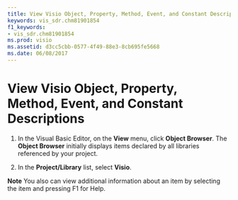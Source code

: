 ```yaml
---
title: View Visio Object, Property, Method, Event, and Constant Descriptions
keywords: vis_sdr.chm81901854
f1_keywords:
- vis_sdr.chm81901854
ms.prod: visio
ms.assetid: d3cc5cbb-0577-4f49-88e3-8cb695fe5668
ms.date: 06/08/2017
---
```



# View Visio Object, Property, Method, Event, and Constant Descriptions

1. In the Visual Basic Editor, on the  **View** menu, click **Object Browser**. The  **Object Browser** initially displays items declared by all libraries referenced by your project.
    
2. In the  **Project/Library** list, select **Visio**.
    

 **Note**   You also can view additional information about an item by selecting the item and pressing F1 for Help.


